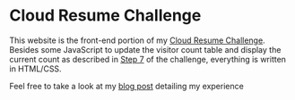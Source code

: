 # Cloud Resume Challenge

This website is the front-end portion of my [Cloud Resume Challenge](https://cloudresumechallenge.dev/). Besides some JavaScript to update the visitor count table and display the current count as described in [Step 7](https://cloudresumechallenge.dev/instructions/#7-javascript) of the challenge, everything is written in HTML/CSS.

Feel free to take a look at my [blog post](https://dev.to/jviloria96744/cloud-resume-challenge-my-experience-my-new-addiction-to-green-check-marks-5h7o) detailing my experience
